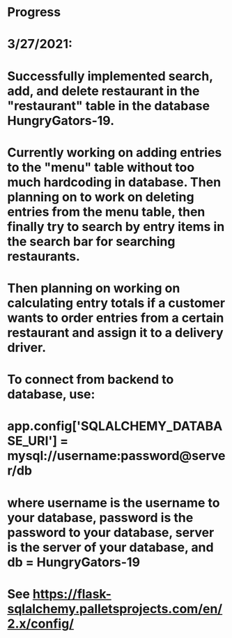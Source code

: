 # Progress

# 3/27/2021:
# Successfully implemented search, add, and delete restaurant in the "restaurant" table in the database HungryGators-19.

# Currently working on adding entries to the "menu" table without too much hardcoding in database. Then planning on to work on deleting entries from the menu table, then finally try to search by entry items in the search bar for searching restaurants.

# Then planning on working on calculating entry totals if a customer wants to order entries from a certain restaurant and assign it to a delivery driver.

# To connect from backend to database, use:
# app.config['SQLALCHEMY_DATABASE_URI'] = mysql://username:password@server/db
# where username is the username to your database, password is the password to your database, server is the server of your database, and db = HungryGators-19

# See https://flask-sqlalchemy.palletsprojects.com/en/2.x/config/